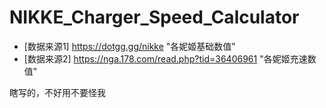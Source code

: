 # NIKKE_Charger_Speed_Calculator
 
- [数据来源1] https://dotgg.gg/nikke "各妮姬基础数值"
- [数据来源2] https://nga.178.com/read.php?tid=36406961 "各妮姬充速数值"

瞎写的，不好用不要怪我